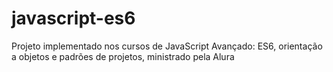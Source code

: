 # javascript-es6
Projeto implementado nos cursos de JavaScript Avançado: ES6, orientação a objetos e padrões de projetos, ministrado pela Alura
